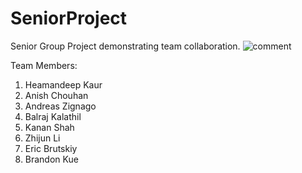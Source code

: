 # SeniorProject
Senior Group Project demonstrating team collaboration. 
![comment](./ERD.jpg)

Team Members:

1. Heamandeep Kaur
2. Anish Chouhan
3. Andreas Zignago
4. Balraj Kalathil
5. Kanan Shah
6. Zhijun Li
7. Eric Brutskiy
8. Brandon Kue
